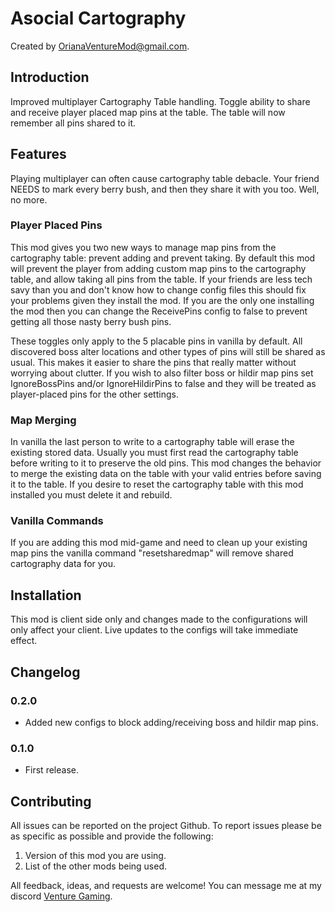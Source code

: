 # Asocial Cartography

Created by [OrianaVentureMod@gmail.com](https://github.com/OrianaVenture/VentureValheim).

## Introduction

Improved multiplayer Cartography Table handling. Toggle ability to share and receive player placed map pins at the table. The table will now remember all pins shared to it.

## Features

Playing multiplayer can often cause cartography table debacle. Your friend NEEDS to mark every berry bush, and then they share it with you too. Well, no more.

### Player Placed Pins

This mod gives you two new ways to manage map pins from the cartography table: prevent adding and prevent taking. By default this mod will prevent the player from adding custom map pins to the cartography table, and allow taking all pins from the table. If your friends are less tech savy than you and don't know how to change config files this should fix your problems given they install the mod. If you are the only one installing the mod then you can change the ReceivePins config to false to prevent getting all those nasty berry bush pins.

These toggles only apply to the 5 placable pins in vanilla by default. All discovered boss alter locations and other types of pins will still be shared as usual. This makes it easier to share the pins that really matter without worrying about clutter. If you wish to also filter boss or hildir map pins set IgnoreBossPins and/or IgnoreHildirPins to false and they will be treated as player-placed pins for the other settings.

### Map Merging

In vanilla the last person to write to a cartography table will erase the existing stored data. Usually you must first read the cartography table before writing to it to preserve the old pins. This mod changes the behavior to merge the existing data on the table with your valid entries before saving it to the table. If you desire to reset the cartography table with this mod installed you must delete it and rebuild.

### Vanilla Commands

If you are adding this mod mid-game and need to clean up your existing map pins the vanilla command "resetsharedmap" will remove shared cartography data for you.

## Installation

This mod is client side only and changes made to the configurations will only affect your client. Live updates to the configs will take immediate effect.

## Changelog

### 0.2.0

* Added new configs to block adding/receiving boss and hildir map pins.

### 0.1.0

* First release.

## Contributing

All issues can be reported on the project Github. To report issues please be as specific as possible and provide the following:

1. Version of this mod you are using.
2. List of the other mods being used.

All feedback, ideas, and requests are welcome! You can message me at my discord [Venture Gaming](https://discord.gg/tAd5hapt88).
